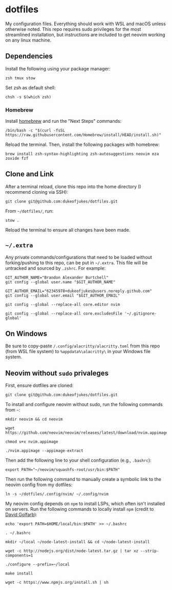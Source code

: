 # dotfiles

My configuration files. Everything should work with WSL and macOS unless otherwise noted. This repo requires sudo privileges for the most streamlined installation, but instructions are included to get neovim working on any linux machine.

## Dependencies

Install the following using your package manager:

```
zsh tmux stow
```

Set zsh as default shell:

```
chsh -s $(which zsh)
```

### Homebrew

Install [homebrew](https://brew.sh) and run the "Next Steps" commands:

```
/bin/bash -c "$(curl -fsSL https://raw.githubusercontent.com/Homebrew/install/HEAD/install.sh)"
```

Reload the terminal. Then, install the following packages with homebrew:

```
brew install zsh-syntax-highlighting zsh-autosuggestions neovim eza zoxide fzf
```

## Clone and Link

After a terminal reload, clone this repo into the home directory (I recommend cloning via SSH):

```
git clone git@github.com:dukeofjukes/dotfiles.git
```

From `~/dotfiles/`, run:

```
stow .
```

Reload the terminal to ensure all changes have been made.

## `~/.extra`

Any private commands/configurations that need to be loaded without forking/pushing to this repo, can be put in `~/.extra`. This file will be untracked and sourced by `.zshrc`. For example:

```
GIT_AUTHOR_NAME="Brandon Alexander Burtchell"
git config --global user.name "$GIT_AUTHOR_NAME"

GIT_AUTHOR_EMAIL="62345978+dukeofjukes@users.noreply.github.com"
git config --global user.email "$GIT_AUTHOR_EMAIL"

git config --global --replace-all core.editor nvim

git config --global --replace-all core.excludesFile '~/.gitignore-global'
```

## On Windows

Be sure to copy-paste `/.config/alacritty/alacritty.toml` from this repo (from WSL file system) to `%appdata%\alacritty\` in your Windows file system.

## Neovim without `sudo` privaleges

First, ensure dotfiles are cloned:

```
git clone git@github.com:dukeofjukes/dotfiles.git
```

To install and configure neovim without sudo, run the following commands from `~`:

```
mkdir neovim && cd neovim
```

```
wget https://github.com/neovim/neovim/releases/latest/download/nvim.appimage
```

```
chmod u+x nvim.appimage
```

```
./nvim.appimage --appimage-extract
```

Then add the following line to your shell configuration (e.g., `.bashrc`):

```
export PATH="~/neovim/squashfs-root/usr/bin:$PATH"
```

Then run the following command to manually create a symbolic link to the neovim config from my dotfiles:

```
ln -s ~/dotfiles/.config/nvim/ ~/.config/nvim
```

My neovim config depends on `npm` to install LSPs, which often isn't installed on servers. Run the following commands to locally install `npm` (credit to [David Golfarb](https://askubuntu.com/a/982003)):

```
echo 'export PATH=$HOME/local/bin:$PATH' >> ~/.bashrc
```

```
. ~/.bashrc
```

```
mkdir ~/local ~/node-latest-install && cd ~/node-latest-install
```

```
wget -c http://nodejs.org/dist/node-latest.tar.gz | tar xz --strip-components=1
```

```
./configure --prefix=~/local
```

```
make install
```

```
wget -c https://www.npmjs.org/install.sh | sh
```

